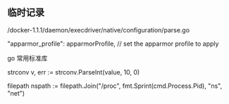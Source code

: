 ## 临时记录

/docker-1.1.1/daemon/execdriver/native/configuration/parse.go

"apparmor_profile": apparmorProfile, // set the apparmor profile to apply

go 常用标准库

strconv
v, err := strconv.ParseInt(value, 10, 0)

filepath
nspath := filepath.Join("/proc", fmt.Sprint(cmd.Process.Pid), "ns", "net")

